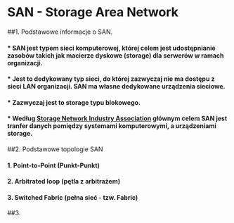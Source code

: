 # SAN - Storage Area Network

##1. Podstawowe informacje o SAN. 
#### * SAN jest typem sieci komputerowej, której celem jest udostępnianie zasobów takich jak macierze dyskowe (storage) dla serwerów w ramach organizacji.
#### * Jest to dedykowany typ sieci, do której zazwyczaj nie ma dostępu z sieci LAN organizacji. SAN ma własne dedykowane urządzenia sieciowe.
#### * Zazwyczaj jest to storage typu blokowego.
#### * Według [Storage Network Industry Association](http://www.snia.org/about) głównym celem SAN jest tranfer danych pomiędzy systemami komputerowymi, a urządzeniami storage.
##2. Podstawowe topologie SAN
#### 1. Point-to-Point (Punkt-Punkt)
#### 2. Arbitrated loop (pętla z arbitrażem)
#### 3. Switched Fabric (pełna sieć - tzw. Fabric)
##3. 


